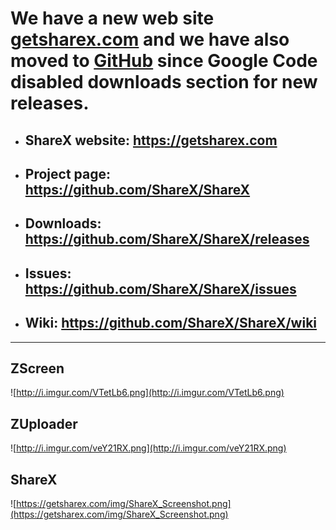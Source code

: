 # We have a new web site [getsharex.com](https://getsharex.com) and we have also moved to [GitHub](https://github.com/ShareX/ShareX) since Google Code disabled downloads section for new releases. #

  * ## ShareX website: https://getsharex.com ##
  * ## Project page: https://github.com/ShareX/ShareX ##
  * ## Downloads:  https://github.com/ShareX/ShareX/releases ##
  * ## Issues: https://github.com/ShareX/ShareX/issues ##
  * ## Wiki: https://github.com/ShareX/ShareX/wiki ##


---


## ZScreen ##

![http://i.imgur.com/VTetLb6.png](http://i.imgur.com/VTetLb6.png)

## ZUploader ##

![http://i.imgur.com/veY21RX.png](http://i.imgur.com/veY21RX.png)

## ShareX ##

![https://getsharex.com/img/ShareX_Screenshot.png](https://getsharex.com/img/ShareX_Screenshot.png)